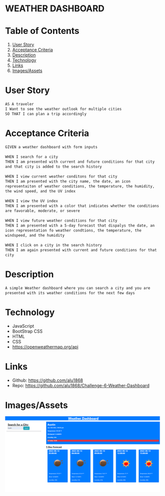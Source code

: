 # WEATHER DASHBOARD

# Table of Contents
1. [User Story](#user-story)
2. [Acceptance Criteria](#acceptance-criteria)
3. [Description](#description)
4. [Technology](#technology)
5. [Links](#links)
6. [Images/Assets](#imagesassets)

# User Story
    AS A traveler
    I Want to see the weather outlook for multiple cities
    SO THAT I can plan a trip accordingly

# Acceptance Criteria
    GIVEN a weather dashboard with form inputs

    WHEN I search for a city
    THEN I am presented with current and future conditions for that city and that city is added to the search history

    WHEN I view current weather conditons for that city
    THEN I am presented with the city name, the date, an icon representaiton of weather conditions, the temperature, the humidity, the wind speed, and the UV index

    WHEN I view the UV index
    THEN I am presented with a color that indicates whether the conditions are favorable, moderate, or severe

    WHEN I view future weather conditions for that city
    THEN I am presented with a 5-day forecast that dispalys the date, an icon representation fo weather condtions, the temperature, the windspeed, and the humidity

    WHEN I click on a city in the search history
    THEN I am again presented with current and future conditions for that city

# Description
    A simple Weather dashboard where you can search a city and you are presented with its weather conditions for the next few days

# Technology
* JavaScript
* BootStrap CSS
* HTML
* CSS
* https://openweathermap.org/api

# Links
* Github: https://github.com/alu1868
* Repo: https://github.com/alu1868/Challenge-6-Weather-Dashboard


# Images/Assets
![alt text](./assets/images/Capture.PNG)
